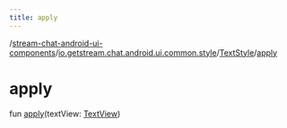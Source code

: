 ```yaml
---
title: apply
---
```

/[stream-chat-android-ui-components](../../index.md)/[io.getstream.chat.android.ui.common.style](../index.md)/[TextStyle](index.md)/[apply](apply.md)  
  
  
  
# apply  
fun [apply](apply.md)(textView: [TextView](https://developer.android.com/reference/kotlin/android/widget/TextView.html))
